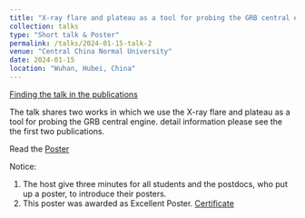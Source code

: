 ```yaml
---
title: "X-ray flare and plateau as a tool for probing the GRB central engine"
collection: talks
type: "Short talk & Poster"
permalink: /talks/2024-01-15-talk-2
venue: "Central China Normal University"
date: 2024-01-15
location: "Wuhan, Hubei, China"
---
```


[Finding the talk in the publications](https://tianci-zheng.github.io/publications/)


The talk shares two works in which we use the X-ray flare and plateau as a tool for probing the GRB central engine. detail information please see the the first two publications.

Read the [Poster](http://tianci-zheng.github.io/files/Shenkuo-ZTC.pdf)

Notice: 
1. The host give three minutes for all students and the postdocs, who put up a poster, to introduce their posters.
2. This poster was awarded as Excellent Poster. [Certificate](http://tianci-zheng.github.io/files/Shenkuo-Excellent-Poster.pdf)


